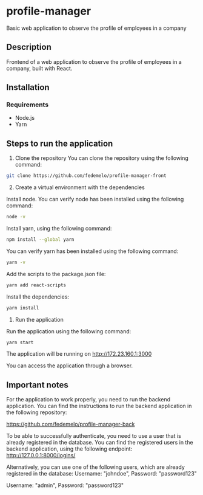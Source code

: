 # profile-manager
Basic web application to observe the profile of employees in a company

## Description

Frontend of a web application to observe the profile of employees in a company, built with React.

## Installation

### Requirements

- Node.js
- Yarn

## Steps to run the application

1. Clone the repository
You can clone the repository using the following command:
```bash
git clone https://github.com/fedemelo/profile-manager-front
```

2. Create a virtual environment with the dependencies

Install node. You can verify node has been installed using the following command:
```bash
node -v
```

Install yarn, using the following command:
```bash	
npm install --global yarn
```

You can verify yarn has been installed using the following command:
```bash
yarn -v
```

Add the scripts to the package.json file:
```bash
yarn add react-scripts
```

Install the dependencies:
```bash
yarn install
```

1. Run the application

Run the application using the following command:
```bash
yarn start
```

The application will be running on http://172.23.160.1:3000

You can access the application through a browser.

## Important notes

For the application to work properly, you need to run the backend application. You can find the instructions to run the backend application in the following repository:

https://github.com/fedemelo/profile-manager-back

To be able to successfully authenticate, you need to use a user that is already registered in the database. You can find the registered users in the backend application, using the following endpoint:
http://127.0.0.1:8000/logins/

Alternatively, you can use one of the following users, which are already registered in the database:
Username: "johndoe",
Password: "password123"

Username: "admin",
Password: "password123"